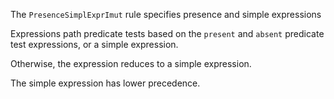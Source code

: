 The `PresenceSimplExprImut` rule specifies presence and simple expressions

Expressions path predicate tests based on the `present` and `absent` predicate test
expressions, or a simple expression.

Otherwise, the expression reduces to a simple expression.

The simple expression has lower precedence.

